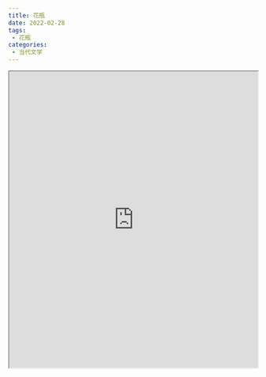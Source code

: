 ```yaml
---
title: 花瓶
date: 2022-02-28
tags:
 - 花瓶
categories:
 - 当代文学
---
```




<iframe src="https://study-doc.yourtools.icu/pdf/web/viewer.html?file=https://vkceyugu.cdn.bspapp.com/VKCEYUGU-e9075d72-0451-48df-afe1-d46932ae4554/d0ba1beb-5aa7-4eee-8cff-342790bd1a25.pdf" width="100%" height="600px"></iframe>

